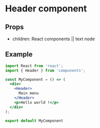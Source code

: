 # Header component

## Props

- children: React components || text node

## Example

```jsx
import React from 'react';
import { Header } from 'components';

const MyComponent = () => (
  <div>
    <Header>
      Main menu
    </Header>
    <p>Hello world !</p>
  </div>
);

export default MyComponent
```
